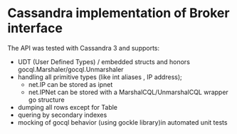 # Cassandra implementation of Broker interface

The API was tested with Cassandra 3 and supports:
- UDT (User Defined Types) / embedded structs and honors gocql.Marshaler/gocql.Unmarshaler
- handling all primitive types (like int aliases , IP address); 
  - net.IP can be stored as ipnet
  - net.IPNet can be stored with a MarshalCQL/UnmarshalCQL wrapper go structure
- dumping all rows except for Table
- quering by secondary indexes
- mocking of gocql behavior (using gockle library)in automated unit tests 
